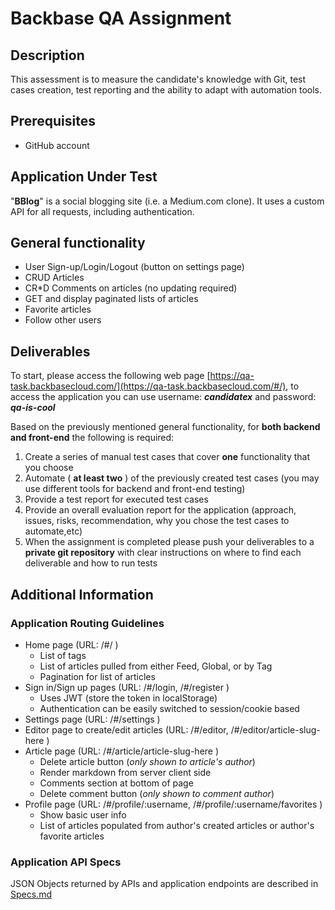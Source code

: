 # Backbase QA Assignment

##  Description

This assessment is to measure the candidate's knowledge with Git, test cases creation, test reporting and the ability to adapt with automation tools.

## Prerequisites
- GitHub account

## Application Under Test

"**BBlog**" is a social blogging site (i.e. a Medium.com clone). It uses a custom API for all requests, including authentication.

## General functionality

- User Sign-up/Login/Logout (button on settings page)
- CRUD Articles
- CR*D Comments on articles (no updating required)
- GET and display paginated lists of articles
- Favorite articles
- Follow other users

## Deliverables

To start, please access the following web page [https://qa-task.backbasecloud.com/](https://qa-task.backbasecloud.com/#/), to access the application you can use username: _**candidatex**_ and password: _**qa-is-cool**_

Based on the previously mentioned general functionality, for **both backend and front-end** the following is required:

1. Create a series of manual test cases that cover **one** functionality that you choose
2. Automate ( **at least two** ) of the previously created test cases (you may use different tools for backend and front-end testing)
3. Provide a test report for executed test cases
4. Provide an overall evaluation report for the application (approach, issues, risks, recommendation, why you chose the test cases to automate,etc)
5. When the assignment is completed please push your deliverables to a **private git repository** with clear instructions on where to find each deliverable and how to run tests


## Additional Information

### Application Routing Guidelines

- Home page (URL: /#/ )
  - List of tags
  - List of articles pulled from either Feed, Global, or by Tag
  - Pagination for list of articles
- Sign in/Sign up pages (URL: /#/login, /#/register )
  - Uses JWT (store the token in localStorage)
  - Authentication can be easily switched to session/cookie based
- Settings page (URL: /#/settings )
- Editor page to create/edit articles (URL: /#/editor, /#/editor/article-slug-here )
- Article page (URL: /#/article/article-slug-here )
  - Delete article button (_only shown to article's author_)
  - Render markdown from server client side
  - Comments section at bottom of page
  - Delete comment button (_only shown to comment author_)
- Profile page (URL: /#/profile/:username, /#/profile/:username/favorites )
  - Show basic user info
  - List of articles populated from author's created articles or author's favorite articles

### Application API Specs

JSON Objects returned by APIs and application endpoints are described in [Specs.md](Specs.md)